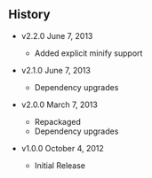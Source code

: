 ## History

- v2.2.0 June 7, 2013
	- Added explicit minify support

- v2.1.0 June 7, 2013
	- Dependency upgrades

- v2.0.0 March 7, 2013
	- Repackaged
	- Dependency upgrades

- v1.0.0 October 4, 2012
	- Initial Release
